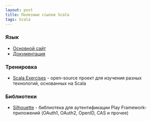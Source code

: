 ```yaml
---
layout: post
title: Полезные ссылки Scala
tags: Scala
---
```


### Язык
- [Основной сайт](http://www.scala-lang.org/)
- [Документация](http://docs.scala-lang.org/)

### Тренировка
- [Scala Exercises](https://www.scala-exercises.org/) - open-source проект для изучения разных технологий, основанных на Scala


### Библиотеки
- [Silhouette](https://www.silhouette.rocks/) - библиотека для аутентификации Play Framework-приложений (OAuth1, OAuth2, OpenID, CAS и прочее)

